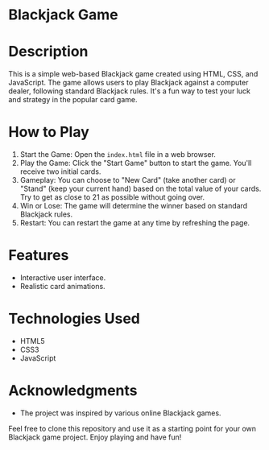 # Blackjack Game

# Description

This is a simple web-based Blackjack game created using HTML, CSS, and JavaScript. The game allows users to play Blackjack against a computer dealer, following standard Blackjack rules. It's a fun way to test your luck and strategy in the popular card game.

# How to Play

1. Start the Game: Open the `index.html` file in a web browser.
2. Play the Game: Click the "Start Game" button to start the game. You'll receive two initial cards.
3. Gameplay: You can choose to "New Card" (take another card) or "Stand" (keep your current hand) based on the total value of your cards. Try to get as close to 21 as possible without going over.
4. Win or Lose: The game will determine the winner based on standard Blackjack rules.
5. Restart: You can restart the game at any time by refreshing the page.

# Features

- Interactive user interface.
- Realistic card animations.

# Technologies Used

- HTML5
- CSS3
- JavaScript

# Acknowledgments

- The project was inspired by various online Blackjack games.

Feel free to clone this repository and use it as a starting point for your own Blackjack game project. Enjoy playing and have fun!
